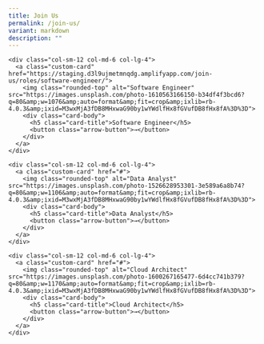 ```yaml
---
title: Join Us
permalink: /join-us/
variant: markdown
description: ""
---
```

<style>
  .custom-card {
    text-decoration: none;
    color: inherit;
	  border: 2px solid #081f3c; 
	  border-radius: 10px; 
	  overflow: hidden; 
	  transition: box-shadow 0.3s; 
	  display: block;
	  margin: 20px;
  }

  .custom-card img {
    border-top-left-radius: 10px;
    border-top-right-radius: 10px;
    width: 100%;
    height: 150px;
    object-fit: cover;
  }

  .card-body {
    padding: 15px;
  }

  .arrow-button {
    background-color: #007bff;
    color: #fff;
    border: none;
    padding: 5px 10px;
    border-radius: 5px;
    cursor: pointer;
  }
</style>

<div class="container mt-4">
  <div class="row">

    <div class="col-sm-12 col-md-6 col-lg-4">
      <a class="custom-card" href="https://staging.d3l9ujmetmnqdg.amplifyapp.com/join-us/roles/software-engineer/">
        <img class="rounded-top" alt="Software Engineer" src="https://images.unsplash.com/photo-1610563166150-b34df4f3bcd6?q=80&amp;w=1076&amp;auto=format&amp;fit=crop&amp;ixlib=rb-4.0.3&amp;ixid=M3wxMjA3fDB8MHxwaG90by1wYWdlfHx8fGVufDB8fHx8fA%3D%3D">
        <div class="card-body">
          <h5 class="card-title">Software Engineer</h5>
          <button class="arrow-button">→</button>
        </div>
      </a>
    </div>

    <div class="col-sm-12 col-md-6 col-lg-4">
      <a class="custom-card" href="#">
        <img class="rounded-top" alt="Data Analyst" src="https://images.unsplash.com/photo-1526628953301-3e589a6a8b74?q=80&amp;w=1106&amp;auto=format&amp;fit=crop&amp;ixlib=rb-4.0.3&amp;ixid=M3wxMjA3fDB8MHxwaG90by1wYWdlfHx8fGVufDB8fHx8fA%3D%3D">
        <div class="card-body">
          <h5 class="card-title">Data Analyst</h5>
          <button class="arrow-button">→</button>
        </div>
      </a>
    </div>

    <div class="col-sm-12 col-md-6 col-lg-4">
      <a class="custom-card" href="#">
        <img class="rounded-top" alt="Cloud Architect" src="https://images.unsplash.com/photo-1600267165477-6d4cc741b379?q=80&amp;w=1170&amp;auto=format&amp;fit=crop&amp;ixlib=rb-4.0.3&amp;ixid=M3wxMjA3fDB8MHxwaG90by1wYWdlfHx8fGVufDB8fHx8fA%3D%3D">
        <div class="card-body">
          <h5 class="card-title">Cloud Architect</h5>
          <button class="arrow-button">→</button>
        </div>
      </a>
    </div>

  </div>
</div>